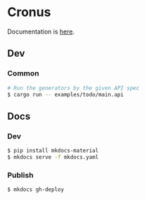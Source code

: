 # Cronus

Documentation is [here]().

## Dev

### Common

```bash
# Run the generators by the given API spec
$ cargo run -- examples/todo/main.api
```

## Docs

### Dev
```bash
$ pip install mkdocs-material
$ mkdocs serve -f mkdocs.yaml
```

### Publish
```bash
$ mkdocs gh-deploy
```